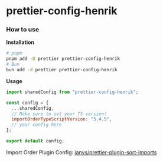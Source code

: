 # prettier-config-henrik

### How to use

**Installation**

```sh
# pnpm
pnpm add -D prettier prettier-config-henrik
# Bun
bun add -d prettier prettier-config-henrik
```

**Usage**

```js
import sharedConfig from "prettier-config-henrik";

const config = {
  ...sharedConfig,
  // Make sure to set your TS version!
  importOrderTypeScriptVersion: "5.4.5",
  // your config here
};

export default config;
```

Import Order Plugin Config: [ianvs/prettier-plugin-sort-imports](https://github.com/IanVS/prettier-plugin-sort-imports/blob/main/README.md)
